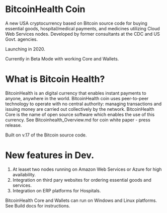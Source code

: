 # BitcoinHealth Coin
A new USA cryptocurrency based on Bitcoin source code for buying essential goods, hospital/medical payments, and medicines utilizing Cloud Web Services nodes.  Developed by former consultants at the CDC and US Govt. agencies.

Launching in 2020.

Currently in Beta Mode with working Core and Wallets.

# What is Bitcoin Health?

BitcoinHealth is an digital currency that enables instant payments to anyone, anywhere in the world. BitcoinHealth coin uses peer-to-peer technology to operate with no central authority: managing transactions and issuing money are carried out collectively by the network. BitcoinHealth Core is the name of open source software which enables the use of this currency.
See Bitcoinhealth_Overview.md for coin white paper - press release.

Built on v.17 of the Bitcoin source code. 

# New features in Dev.

1.  At leaset two nodes running on Amazon Web Services or Azure for high availability.
2.  Integration on third pary websites for ordering essential goods and services. 
3.  Integration on ERP platforms for Hospitals.

BitcoinHealth Core and Wallets can run on Windows and Linux platforms. See Build docs for instructions.

